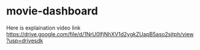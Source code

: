 # movie-dashboard
Here is explaination video  link https://drive.google.com/file/d/1NrU0lfjNhXV1d2ygkZUapB5aso2sjtph/view?usp=drivesdk
